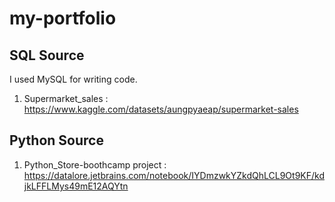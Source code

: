 ﻿# my-portfolio

## SQL Source
I used MySQL for writing code.
1. Supermarket_sales : https://www.kaggle.com/datasets/aungpyaeap/supermarket-sales

## Python Source
1. Python_Store-boothcamp project :
   https://datalore.jetbrains.com/notebook/IYDmzwkYZkdQhLCL9Ot9KF/kdjkLFFLMys49mE12AQYtn
